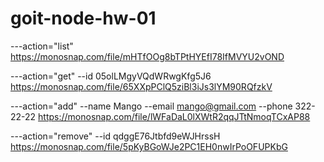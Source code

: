 # goit-node-hw-01

---action="list" https://monosnap.com/file/mHTfOOg8bTPtHYEfI78IfMVYU2vOND

---action="get" --id 05olLMgyVQdWRwgKfg5J6
https://monosnap.com/file/65XXpPClQ5ziBl3iJs3lYM90RQfzkV

---action="add" --name Mango --email mango@gmail.com --phone 322-22-22
https://monosnap.com/file/lWFaDaL0lXWtR2qqJTtNmoqTCxAP88

---action="remove" --id qdggE76Jtbfd9eWJHrssH
https://monosnap.com/file/5pKyBGoWJe2PC1EH0nwIrPoOFUPKbG
